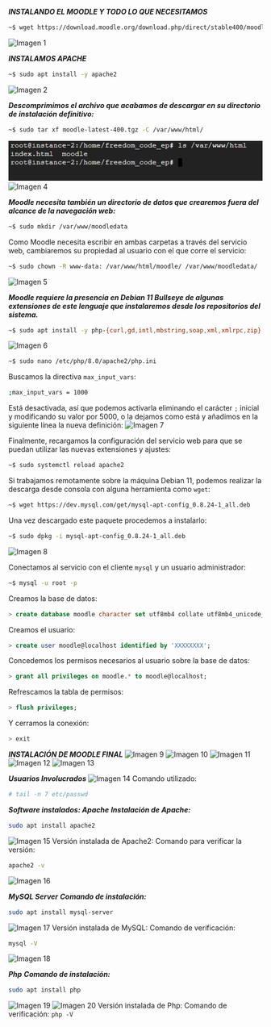 ***INSTALANDO EL MOODLE Y TODO LO QUE NECESITAMOS***

```bash
~$ wget https://download.moodle.org/download.php/direct/stable400/moodle-latest-400.tgz
```
![Imagen 1](Aspose.Words.e7ac596c-2d04-4ee4-b8d2-8d04ee08328c.020.png)

***INSTALAMOS APACHE***
```bash
~$ sudo apt install -y apache2
```
![Imagen 2](Aspose.Words.e7ac596c-2d04-4ee4-b8d2-8d04ee08328c.021.png)

***Descomprimimos el archivo que acabamos de descargar en su directorio de instalación definitivo:***
```bash
~$ sudo tar xf moodle-latest-400.tgz -C /var/www/html/
```
![Imagen 3](Aspose.Words.e7ac596c-2d04-4ee4-b8d2-8d04ee08328c.022.png)
![Imagen 4](Aspose.Words.e7ac596c-2d04-4ee4-b8d2-8d04ee08328c.023.png)

***Moodle necesita también un directorio de datos que crearemos fuera del alcance de la navegación web:***
```bash
~$ sudo mkdir /var/www/moodledata
```
Como Moodle necesita escribir en ambas carpetas a través del servicio web, cambiaremos su propiedad al usuario con el que corre el servicio:
```bash
~$ sudo chown -R www-data: /var/www/html/moodle/ /var/www/moodledata/
```
![Imagen 5](Aspose.Words.e7ac596c-2d04-4ee4-b8d2-8d04ee08328c.024.png)

***Moodle requiere la presencia en Debian 11 Bullseye de algunas extensiones de este lenguaje que instalaremos desde los repositorios del sistema.***
```bash
~$ sudo apt install -y php-{curl,gd,intl,mbstring,soap,xml,xmlrpc,zip}
```
![Imagen 6](Aspose.Words.e7ac596c-2d04-4ee4-b8d2-8d04ee08328c.025.png)

```bash
~$ sudo nano /etc/php/8.0/apache2/php.ini
```
Buscamos la directiva `max_input_vars`:
```bash
;max_input_vars = 1000
```
Está desactivada, así que podemos activarla eliminando el carácter `;` inicial y modificando su valor por 5000, o la dejamos como está y añadimos en la siguiente línea la nueva definición:
![Imagen 7](Aspose.Words.e7ac596c-2d04-4ee4-b8d2-8d04ee08328c.026.png)

Finalmente, recargamos la configuración del servicio web para que se puedan utilizar las nuevas extensiones y ajustes:
```bash
~$ sudo systemctl reload apache2
```

Si trabajamos remotamente sobre la máquina Debian 11, podemos realizar la descarga desde consola con alguna herramienta como `wget`:
```bash
~$ wget https://dev.mysql.com/get/mysql-apt-config_0.8.24-1_all.deb
```
Una vez descargado este paquete procedemos a instalarlo:
```bash
~$ sudo dpkg -i mysql-apt-config_0.8.24-1_all.deb
```
![Imagen 8](Aspose.Words.e7ac596c-2d04-4ee4-b8d2-8d04ee08328c.027.png)

Conectamos al servicio con el cliente `mysql` y un usuario administrador:
```bash
~$ mysql -u root -p
```
Creamos la base de datos:
```sql
> create database moodle character set utf8mb4 collate utf8mb4_unicode_ci;
```
Creamos el usuario:
```sql
> create user moodle@localhost identified by 'XXXXXXXX';
```
Concedemos los permisos necesarios al usuario sobre la base de datos:
```sql
> grant all privileges on moodle.* to moodle@localhost;
```
Refrescamos la tabla de permisos:
```sql
> flush privileges;
```
Y cerramos la conexión:
```sql
> exit
```

***INSTALACIÓN DE MOODLE FINAL***
![Imagen 9](Aspose.Words.e7ac596c-2d04-4ee4-b8d2-8d04ee08328c.028.png)
![Imagen 10](Aspose.Words.e7ac596c-2d04-4ee4-b8d2-8d04ee08328c.029.png)
![Imagen 11](Aspose.Words.e7ac596c-2d04-4ee4-b8d2-8d04ee08328c.030.png)
![Imagen 12](Aspose.Words.e7ac596c-2d04-4ee4-b8d2-8d04ee08328c.031.png)
![Imagen 13](Aspose.Words.e7ac596c-2d04-4ee4-b8d2-8d04ee08328c.032.png)

***Usuarios Involucrados***
![Imagen 14](Aspose.Words.e7ac596c-2d04-4ee4-b8d2-8d04ee08328c.033.png)
Comando utilizado: 
```bash
# tail -n 7 etc/passwd
```

***Software instalados: Apache***
***Instalación de Apache:***
```bash
sudo apt install apache2
```
![Imagen 15](Aspose.Words.e7ac596c-2d04-4ee4-b8d2-8d04ee08328c.034.png)
Versión instalada de Apache2:
Comando para verificar la versión:
```bash
apache2 -v
```
![Imagen 16](Aspose.Words.e7ac596c-2d04-4ee4-b8d2-8d04ee08328c.035.png)

***MySQL Server*** 
***Comando de instalación:***
```bash
sudo apt install mysql-server
```
![Imagen 17](Aspose.Words.e7ac596c-2d04-4ee4-b8d2-8d04ee08328c.036.png)
Versión instalada de MySQL:
Comando de verificación:
```bash
mysql -V
```
![Imagen 18](Aspose.Words.e7ac596c-2d04-4ee4-b8d2-8d04ee08328c.037.png)

***Php***
***Comando de instalación:***
```bash
sudo apt install php
```
![Imagen 19](Aspose.Words.e7ac596c-2d04-4ee4-b8d2-8d04ee08328c.038.png)
![Imagen 20](Aspose.Words.e7ac596c-2d04-4ee4-b8d2-8d04ee08328c.039.png)
Versión instalada de Php:
Comando de verificación: `php -V`
```


